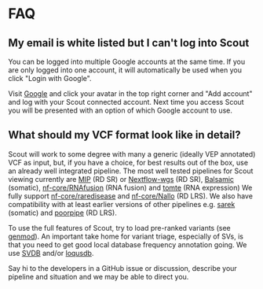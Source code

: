 # FAQ

## My email is white listed but I can't log into Scout

You can be logged into multiple Google accounts at the same time. If you are only logged into
one account, it will automatically be used when you click "Login with Google".

Visit [Google][google] and click your avatar in the top right corner and "Add account" and log with your Scout connected account. Next time you access Scout you will be presented with an option of which Google account to use.


## What should my VCF format look like in detail?

Scout will work to some degree with many a generic (ideally VEP annotated) VCF as input, but, if you have a choice, for best results out of the box, use an already well integrated pipeline.
The most well tested pipelines for Scout viewing currently are [MIP](https://github.com/Clinical-Genomics/MIP) (RD SR) or [Nextflow-wgs](https://github.com/Clinical-Genomics-Lund/nextflow_wgs) (RD SR),
[Balsamic](https://github.com/Clinical-Genomics/BALSAMIC) (somatic), [nf-core/RNAfusion](https://github.com/nf-core/rnafusion) (RNA fusion) and [tomte](https://github.com/genomic-medicine-sweden/tomte) (RNA expression)
We fully support [nf-core/raredisease](https://github.com/nf-core/raredisease) and [nf-core/Nallo](https://github.com/genomic-medicine-sweden/nallo) (RD LRS). We also
have compatibility with at least earlier versions of other pipelines e.g. [sarek](https://github.com/nf-core/sarek) (somatic) and [poorpipe](https://github.com/J35P312/poorpipe) (RD LRS).

To use the full features of Scout, try to load pre-ranked variants (see [genmod](https://github.com/Clinical-Genomics/genmod)).
An important take home for variant triage, especially of SVs, is that you need to get good local database frequency annotation going. We use [SVDB](https://github.com/J35P312/SVDB) and/or [loqusdb](https://github.com/Clinical-Genomics/loqusdb).

Say hi to the developers in a GitHub issue or discussion, describe your pipeline and situation and we may be able to direct you.


[google]: https://www.google.com
